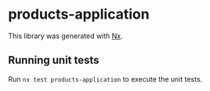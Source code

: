 # products-application

This library was generated with [Nx](https://nx.dev).

## Running unit tests

Run `nx test products-application` to execute the unit tests.
